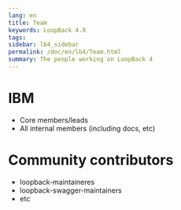 ```yaml
---
lang: en
title: Team
keywords: LoopBack 4.0
tags:
sidebar: lb4_sidebar
permalink: /doc/en/lb4/Team.html
summary: The people working on LoopBack 4
---
```


# IBM

- Core members/leads
- All internal members (including docs, etc)

# Community contributors

- loopback-maintaineres
- loopback-swagger-maintainers
- etc
